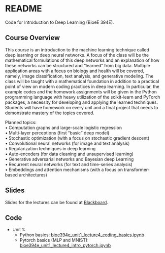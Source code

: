 # README

Code for Introduction to Deep Learning (BioeE 394E).

## Course Overview
This course is an introduction to the machine learning technique called deep learning or deep neural networks. A focus of the class will be the mathematical formulations of this deep networks and an explanation of how these networks can be structured and “learned” from big data. Multiple application areas with a focus on biology and health will be covered, namely, image classification, text analysis, and generative modeling. The class will be taught with a mathematical foundation in addition to a practical point of view on modern coding practices in deep learning. In particular, the example codes and the homework assignments will be given in the Python programming language with heavy utilization of the scikit-learn and PyTorch packages, a necessity for developing and applying the learned techniques. Students will have homework on every unit and a final project that needs to demonstrate mastery of the topics covered.

Planned topics:  
• Computation graphs and large-scale logistic regression  
• Multi-layer perceptions (first “basic” deep model)  
• Stochastic optimization (with a focus on stochastic gradient descent)  
• Convolutional neural networks (for image and text analysis)  
• Regularization techniques in deep learning  
• Auto-encoders (for data cleaning and unsupervised learning)  
• Generative adversarial networks and Bayesian deep Learning  
• Recurrent neural networks (for text and time-series analysis)  
• Embeddings and attention mechanisms (with a focus on transformer-based architectures)

## Slides
Slides for the lectures can be found at [Blackboard](https://blackboard.kaust.edu.sa/ultra/courses/_31400_1/outline).

## Code
* Unit 1:
    * Python basics: [bioe394e_unit1_lecture4_coding_basics.ipynb](https://github.com/rhenaog/bioe394e/blob/main/bioe394e_unit1_lecture4_coding_basics.ipynb)
    * Pytorch basics (MLP and MNIST): [bioe394e_unit1_lecture4_intro_pytorch.ipynb](https://github.com/rhenaog/bioe394e/blob/main/bioe394e_unit1_lecture4_intro_pytorch.ipynb)

